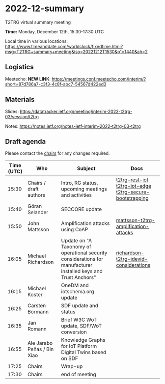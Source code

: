 # 2022-12-summary

T2TRG virtual summary meeting 

**Time:** Monday, December 12th, 15:30-17:30 UTC<br>

Local time in various locations:<br>
https://www.timeanddate.com/worldclock/fixedtime.html?msg=T2TRG+summary+meeting&iso=20221212T1530&p1=1440&ah=2<br>


## Logistics

Meetecho: **NEW LINK**: https://meetings.conf.meetecho.com/interim/?short=87d786a7-c3f3-4c8f-abc7-54567d422ed3


## Materials

Slides: https://datatracker.ietf.org/meeting/interim-2022-t2trg-03/session/t2trg

Notes: https://notes.ietf.org/notes-ietf-interim-2022-t2trg-03-t2trg

## Draft agenda

Please contact the [chairs][] for any changes required.

| Time (UTC) | Who                         | Subject                                                                                                         | Docs                                                                                   |
| ---------- | --------------------------- | --------------------------------------------------------------------------------------------------------------- | -------------------------------------------------------------------------------------- |
| 15:30      | Chairs / draft authors      | Intro, RG status, upcoming meetings and activities                                                              | [t2trg-rest-iot][restiot] [t2trg-iot-edge][iot-edge] [t2trg-secure-bootstrapping][sec] |
| 15:40      | Göran Selander              | SECCORE update                                                                                                  |                                                                                        |
| 15:50      | John Mattsson               | Amplification attacks using CoAP                                                                                | [mattsson-t2trg-amplification-attacks][coap-amp]                                       |
| 16:05      | Michael Richardson          | Update on "A Taxonomy of operational security considerations for manufacturer installed keys and Trust Anchors" | [richardson-t2trg-idevid-considerations][idevid]                                       |
| 16:15      | Michael Koster              | OneDM and iotschema.org update                                                                                  |                                                                                        |
| 16:25      | Carsten Bormann             | SDF update and status                                                                                           |                                                                                        |
| 16:35      | Jan Romann                  | Brief W3C WoT update, SDF/WoT conversion                                                                                       |                                                                                        |
| 16:55      | Ale Jarabo Peñas / Bin Xiao | Knowledge Graphs for IoT Platform Digital Twins based on SDF                                                                 |                                                                                        |
| 17:25      | Chairs                      | Wrap-up                                                                                                         |                                                                                        |
| 17:30      | Chairs                      | end of meeting                                                                                                  |                                                                                        |



[WISHI]: https://github.com/t2trg/wishi/wiki/Agenda-items
[restiot]: https://tools.ietf.org/html/draft-irtf-t2trg-rest-iot-10
[chairs]: mailto:t2trg-chairs@irtf.org
[iot-edge]: https://datatracker.ietf.org/doc/html/draft-irtf-t2trg-iot-edge-07
[sec]: https://datatracker.ietf.org/doc/html/draft-irtf-t2trg-secure-bootstrapping-02
[idev]: https://datatracker.ietf.org/doc/html/draft-richardson-t2trg-idevid-considerations-03
[coap-amp]: https://www.ietf.org/archive/id/draft-mattsson-t2trg-amplification-attacks-01.html
[idevid]: https://www.ietf.org/archive/id/draft-richardson-t2trg-idevid-considerations-09.html

